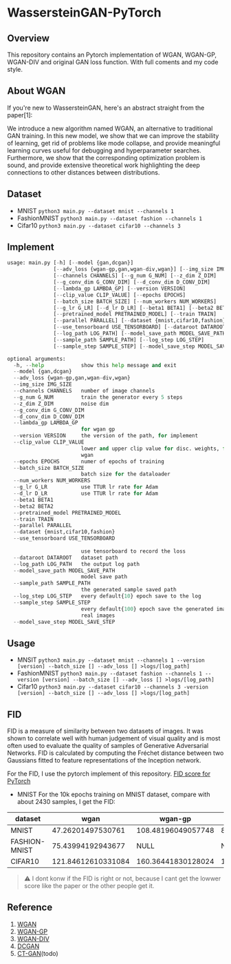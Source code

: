 # WassersteinGAN-PyTorch
## Overview
This repository contains an Pytorch implementation of WGAN, WGAN-GP, WGAN-DIV and original GAN loss function.
With full coments and my code style.

## About WGAN
If you're new to WassersteinGAN, here's an abstract straight from the paper[1]:

We introduce a new algorithm named WGAN, an alternative to traditional GAN training. In this new model, we show that we can improve the stability of learning, get rid of problems like mode collapse, and provide meaningful learning curves useful for debugging and hyperparameter searches. Furthermore, we show that the corresponding optimization problem is sound, and provide extensive theoretical work highlighting the deep connections to other distances between distributions.

## Dataset 
- MNIST
`python3 main.py --dataset mnist --channels 1`
- FashionMNIST
`python3 main.py --dataset fashion --channels 1`
- Cifar10
`python3 main.py --dataset cifar10 --channels 3`

## Implement
``` python
usage: main.py [-h] [--model {gan,dcgan}]
               [--adv_loss {wgan-gp,gan,wgan-div,wgan}] [--img_size IMG_SIZE]
               [--channels CHANNELS] [--g_num G_NUM] [--z_dim Z_DIM]
               [--g_conv_dim G_CONV_DIM] [--d_conv_dim D_CONV_DIM]
               [--lambda_gp LAMBDA_GP] [--version VERSION]
               [--clip_value CLIP_VALUE] [--epochs EPOCHS]
               [--batch_size BATCH_SIZE] [--num_workers NUM_WORKERS]
               [--g_lr G_LR] [--d_lr D_LR] [--beta1 BETA1] [--beta2 BETA2]
               [--pretrained_model PRETRAINED_MODEL] [--train TRAIN]
               [--parallel PARALLEL] [--dataset {mnist,cifar10,fashion}]
               [--use_tensorboard USE_TENSORBOARD] [--dataroot DATAROOT]
               [--log_path LOG_PATH] [--model_save_path MODEL_SAVE_PATH]
               [--sample_path SAMPLE_PATH] [--log_step LOG_STEP]
               [--sample_step SAMPLE_STEP] [--model_save_step MODEL_SAVE_STEP]

optional arguments:
  -h, --help            show this help message and exit
  --model {gan,dcgan}
  --adv_loss {wgan-gp,gan,wgan-div,wgan}
  --img_size IMG_SIZE
  --channels CHANNELS   number of image channels
  --g_num G_NUM         train the generator every 5 steps
  --z_dim Z_DIM         noise dim
  --g_conv_dim G_CONV_DIM
  --d_conv_dim D_CONV_DIM
  --lambda_gp LAMBDA_GP
                        for wgan gp
  --version VERSION     the version of the path, for implement
  --clip_value CLIP_VALUE
                        lower and upper clip value for disc. weights, from the
                        wgan
  --epochs EPOCHS       numer of epochs of training
  --batch_size BATCH_SIZE
                        batch size for the dataloader
  --num_workers NUM_WORKERS
  --g_lr G_LR           use TTUR lr rate for Adam
  --d_lr D_LR           use TTUR lr rate for Adam
  --beta1 BETA1
  --beta2 BETA2
  --pretrained_model PRETRAINED_MODEL
  --train TRAIN
  --parallel PARALLEL
  --dataset {mnist,cifar10,fashion}
  --use_tensorboard USE_TENSORBOARD
  
                        use tensorboard to record the loss
  --dataroot DATAROOT   dataset path
  --log_path LOG_PATH   the output log path
  --model_save_path MODEL_SAVE_PATH
                        model save path
  --sample_path SAMPLE_PATH
                        the generated sample saved path
  --log_step LOG_STEP   every default{10} epoch save to the log
  --sample_step SAMPLE_STEP
                        every default{100} epoch save the generated images and
                        real images
  --model_save_step MODEL_SAVE_STEP
```
## Usage
- MNSIT
`python3 main.py --dataset mnist --channels 1 --version [version] --batch_size [] --adv_loss [] >logs/[log_path]`
- FashionMNIST
`python3 main.py --dataset fashion --channels 1 --version [version] --batch_size [] --adv_loss [] >logs/[log_path]`
- Cifar10
`python3 main.py --dataset cifar10 --channels 3 -version [version] --batch_size [] --adv_loss [] >logs/[log_path]`

## FID
FID is a measure of similarity between two datasets of images. It was shown to correlate well with human judgement of visual quality and is most often used to evaluate the quality of samples of Generative Adversarial Networks. FID is calculated by computing the Fréchet distance between two Gaussians fitted to feature representations of the Inception network.

For the FID, I use the pytorch implement of this repository. [FID score for PyTorch](https://github.com/mseitzer/pytorch-fid)

- MNIST
For the 10k epochs training on MNIST dataset, compare with about 2430 samples, I get the FID: 

| dataset | wgan | wgan-gp | wgan-div |
| ---- | ---- | ---- | ---- |
| MNIST | 47.26201497530761 | 108.48196049057748 | 83.1224650636957 |
| FASHION-MNIST | 75.43994192943677 | NULL | NULL
| CIFAR10 | 121.84612610331084 | 160.36441830128024 | 124.66761784583213 |
 
> :warning: I dont konw if the FID is right or not, because I cant get the lowwer score like the paper or the other people get it. 

## Reference
1. [WGAN](https://arxiv.org/abs/1701.07875)
2. [WGAN-GP](https://arxiv.org/abs/1704.00028)
3. [WGAN-DIV](https://arxiv.org/abs/1712.01026)
4. [DCGAN](https://arxiv.org/abs/1511.06434)
5. [CT-GAN](https://arxiv.org/abs/1803.01541)(todo)
